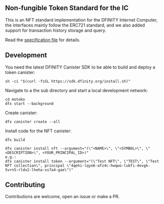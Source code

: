 ## Non-fungible Token Standard for the IC

This is an NFT standard implementation for the DFINITY Internet Computer, the interfaces mainly follow the ERC721 standard, and we also added support for transaction history storage and query.

Read the [specification file](./spec.md) for details.

## Development

You need the latest DFINITY Canister SDK to be able to build and deploy a token canister:

```
sh -ci "$(curl -fsSL https://sdk.dfinity.org/install.sh)"
```

Navigate to a the sub directory and start a local development network:

```
cd motoko
dfx start --background
```

Create canister:

```
dfx canister create --all
```

Install code for the NFT canister:

```
dfx build

dfx canister install nft --argument="(\"<NAME>\", \"<SYMBOL>\", \"<DESCRIPTION>\", <YOUR_PRINCIPAL_ID>)"
e.g.:
dfx canister install token --argument="(\"Test NFT\", \"TEST\", \"Test NFT collection\", principal \"4qehi-lqyo6-afz4c-hwqwo-lubfi-4evgk-5vrn5-rldx2-lheha-xs7a4-gae\")"
```

## Contributing

Contributions are welcome, open an issue or make a PR.

